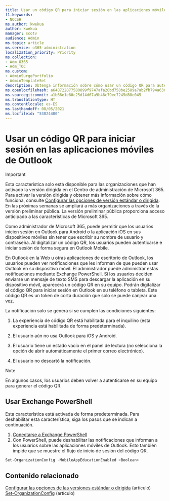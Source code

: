 ```yaml
---
title: Usar un código QR para iniciar sesión en las aplicaciones móviles de Outlook
f1.keywords:
- NOCSH
ms.author: kwekua
author: kwekua
manager: scotv
audience: Admin
ms.topic: article
ms.service: o365-administration
localization_priority: Priority
ms.collection:
- Adm_O365
- Adm_TOC
ms.custom:
- AdminSurgePortfolio
- AdminTemplateSet
description: Obtenga información sobre cómo usar un código QR para autenticar y descargar Outlook Mobile.
ms.openlocfilehash: a648722877580899f9747afa20bd758be2589a7ab2fb794a636614b032e063cf
ms.sourcegitcommit: a1b66e1e80c25d14d67a9b46c79ec7245d88e045
ms.translationtype: HT
ms.contentlocale: es-ES
ms.lasthandoff: 08/05/2021
ms.locfileid: "53824400"
---
```

# <a name="use-a-qr-code-to-sign-in-to-the-outlook-mobile-apps"></a>Usar un código QR para iniciar sesión en las aplicaciones móviles de Outlook

> [!IMPORTANT]
> Esta característica solo está disponible para las organizaciones que han activado la versión dirigida en el Centro de administración de Microsoft 365. Para activar la versión dirigida y obtener más información sobre cómo funciona, consulte [Configurar las opciones de versión estándar o dirigida](release-options-in-office-365.md). En las próximas semanas se ampliará a más organizaciones a través de la versión preliminar pública. La versión preliminar pública proporciona acceso anticipado a las características de Microsoft 365.

Como administrador de Microsoft 365, puede permitir que los usuarios inicien sesión en Outlook para Android o la aplicación iOS en sus dispositivos móviles sin tener que escribir su nombre de usuario y contraseña. Al digitalizar un código QR, los usuarios pueden autenticarse e iniciar sesión de forma segura en Outlook Mobile.

En Outlook en la Web u otras aplicaciones de escritorio de Outlook, los usuarios pueden ver notificaciones que les informan de que pueden usar Outlook en su dispositivo móvil. El administrador puede administrar estas notificaciones mediante Exchange PowerShell. Si los usuarios deciden enviarse un mensaje de texto SMS para descargar la aplicación en su dispositivo móvil, aparecerá un código QR en su equipo. Podrán digitalizar el código QR para iniciar sesión en Outlook en su teléfono o tableta. Este código QR es un token de corta duración que solo se puede canjear una vez.

La notificación solo se genera si se cumplen las condiciones siguientes:

1. La experiencia de código QR está habilitada para el inquilino (esta experiencia está habilitada de forma predeterminada).

2. El usuario aún no usa Outlook para iOS y Android.

3. El usuario tiene un estado vacío en el panel de lectura (no selecciona la opción de abrir automáticamente el primer correo electrónico).

4. El usuario no descartó la notificación.

> [!NOTE]
> En algunos casos, los usuarios deben volver a autenticarse en su equipo para generar el código QR.

## <a name="use-exchange-powershell"></a>Usar Exchange PowerShell

Esta característica está activada de forma predeterminada. Para deshabilitar esta característica, siga los pasos que se indican a continuación.

1. [Conectarse a Exchange PowerShell](/powershell/exchange/connect-to-exchange-online-powershell)
2. Con PowerShell, puede deshabilitar las notificaciones que informan a los usuarios sobre las aplicaciones móviles de Outlook. Esto también impide que se muestre el flujo de inicio de sesión del código QR.

```powershell
Set-OrganizationConfig -MobileAppEducationEnabled <Boolean>
```

## <a name="related-content"></a>Contenido relacionado

[Configurar las opciones de las versiones estándar o dirigida](release-options-in-office-365.md) (artículo)\
[Set-OrganizationConfig](/powershell/module/exchange/set-organizationconfig) (artículo)
